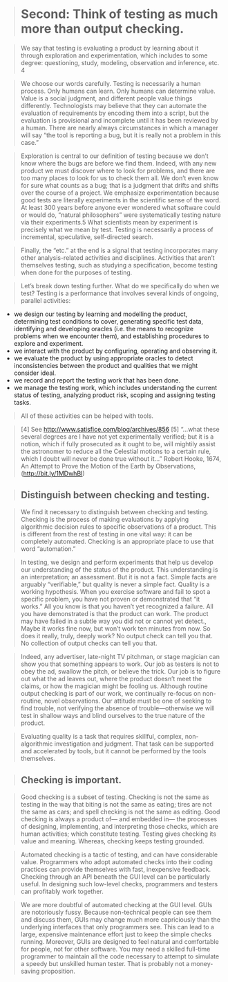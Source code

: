 > # Second: Think of testing as much more than output checking.

> We say that testing is evaluating a product by learning about it through exploration and experimentation, which includes to some degree: questioning, study, modeling, observation and inference, etc. 4

> We choose our words carefully. Testing is necessarily a human process. Only humans can learn. Only humans can determine value. Value is a social judgment, and different people value things differently. Technologists may believe that they can automate the evaluation of requirements by encoding them into a script, but the evaluation is provisional and incomplete until it has been reviewed by a human. There are nearly always circumstances in which a manager will say “the tool is reporting a bug, but it is really not a problem in this case.”

> Exploration is central to our definition of testing because we don’t know where the bugs are before we find them. Indeed, with any new product we must discover where to look for problems, and there are too many places to look for us to check them all. We don’t even know for sure what counts as a bug; that is a judgment that drifts and shifts over the course of a project. We emphasize experimentation because good tests are literally experiments in the scientific sense of the word. At least 300 years before anyone ever wondered what software could or would do, “natural philosophers” were systematically testing nature via their experiments.5 What scientists mean by experiment is precisely what we mean by test. Testing is necessarily a process of incremental, speculative, self-directed search.

> Finally, the “etc.” at the end is a signal that testing incorporates many other analysis-related activities and disciplines. Activities that aren’t themselves testing, such as studying a specification, become testing when done for the purposes of testing.

> Let’s break down testing further. What do we specifically do when we test? Testing is a performance that involves several kinds of ongoing, parallel activities:
- we design our testing by learning and modelling the product, determining test conditions to cover, generating specific test data, identifying and developing oracles (i.e. the means to recognize problems when we encounter them), and establishing procedures to explore and experiment.
- we interact with the product by configuring, operating and observing it.
- we evaluate the product by using appropriate oracles to detect inconsistencies between the product and qualities that we might consider ideal.
- we record and report the testing work that has been done.
- we manage the testing work, which includes understanding the current status of testing, analyzing product risk, scoping and assigning testing tasks.

> All of these activities can be helped with tools.

> [4] See http://www.satisfice.com/blog/archives/856
> [5] “…what these several degrees are I have not yet experimentally verified; but it is a notion, which if fully prosecuted as it ought to be, will mightily assist the astronomer to reduce all the Celestial motions to a certain rule, which I doubt will never be done true without it…” Robert Hooke, 1674, An Attempt to Prove the Motion of the Earth by Observations, (http://bit.ly/1MDwhBI)

> ## Distinguish between checking and testing.

> We find it necessary to distinguish between checking and testing. Checking is the process of making evaluations by applying algorithmic decision rules to specific observations of a product. This is different from the rest of testing in one vital way: it can be completely automated. Checking is an appropriate place to use that word “automation.”

> In testing, we design and perform experiments that help us develop our understanding of the status of the product. This understanding is an interpretation; an assessment. But it is not a fact. Simple facts are arguably “verifiable,” but quality is never a simple fact. Quality is a working hypothesis. When you exercise software and fail to spot a specific problem, you have not proven or demonstrated that “it works.” All you know is that you haven’t yet recognized a failure. All you have demonstrated is that the product can work. The product may have failed in a subtle way you did not or cannot yet detect., Maybe it works fine now, but won’t work ten minutes from now. So does it really, truly, deeply work? No output check can tell you that. No collection of output checks can tell you that.

> Indeed, any advertiser, late-night TV pitchman, or stage magician can show you that something appears to work. Our job as testers is not to obey the ad, swallow the pitch, or believe the trick. Our job is to figure out what the ad leaves out, where the product doesn’t meet the claims, or how the magician might be fooling us. Although routine output checking is part of our work, we continually re-focus on non-routine, novel observations. Our attitude must be one of seeking to find trouble, not verifying the absence of trouble—otherwise we will test in shallow ways and blind ourselves to the true nature of the product.

> Evaluating quality is a task that requires skillful, complex, non-algorithmic investigation and judgment. That task can be supported and accelerated by tools, but it cannot be performed by the tools themselves.

> ## Checking is important.

> Good checking is a subset of testing. Checking is not the same as testing in the way that biting is not the same as eating; tires are not the same as cars; and spell checking is not the same as editing. Good checking is always a product of— and embedded in— the processes of designing, implementing, and interpreting those checks, which are human activities; which constitute testing. Testing gives checking its value and meaning. Whereas, checking keeps testing grounded.

> Automated checking is a tactic of testing, and can have considerable value. Programmers who adopt automated checks into their coding practices can provide themselves with fast, inexpensive feedback. Checking through an API beneath the GUI level can be particularly useful. In designing such low-level checks, programmers and testers can profitably work together.

> We are more doubtful of automated checking at the GUI level. GUIs are notoriously fussy. Because non-technical people can see them and discuss them, GUIs may change much more capriciously than the underlying interfaces that only programmers see. This can lead to a large, expensive maintenance effort just to keep the simple checks running. Moreover, GUIs are designed to feel natural and comfortable for people, not for other software. You may need a skilled full-time programmer to maintain all the code necessary to attempt to simulate a speedy but unskilled human tester. That is probably not a money-saving proposition.
